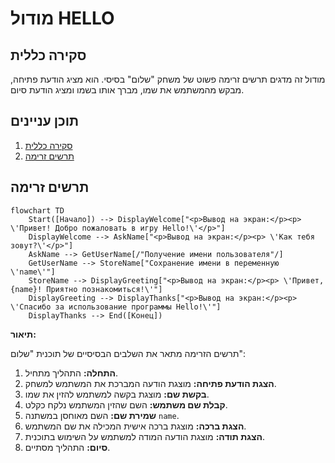 # מודול HELLO

## סקירה כללית

מודול זה מדגים תרשים זרימה פשוט של משחק "שלום" בסיסי. הוא מציג הודעת פתיחה, מבקש מהמשתמש את שמו, מברך אותו בשמו ומציג הודעת סיום.

## תוכן עניינים

1. [סקירה כללית](#סקירה-כללית)
2. [תרשים זרימה](#תרשים-זרימה)

## תרשים זרימה

```mermaid
flowchart TD
    Start([Начало]) --> DisplayWelcome["<p>Вывод на экран:</p><p> \'Привет! Добро пожаловать в игру Hello!\'</p>"]
    DisplayWelcome --> AskName["<p>Вывод на экран:</p><p> \'Как тебя зовут?\'</p>"]
    AskName --> GetUserName[/"Получение имени пользователя"/]
    GetUserName --> StoreName["Сохранение имени в переменную \'name\'"]
    StoreName --> DisplayGreeting["<p>Вывод на экран:</p><p> \'Привет, {name}! Приятно познакомиться!\'"]
    DisplayGreeting --> DisplayThanks["<p>Вывод на экран:</p><p> \'Спасибо за использование программы Hello!\'"]
    DisplayThanks --> End([Конец])
```

**תיאור:**

תרשים הזרימה מתאר את השלבים הבסיסיים של תוכנית "שלום":

1.  **התחלה:** התהליך מתחיל.
2.  **הצגת הודעת פתיחה:** מוצגת הודעה המברכת את המשתמש למשחק.
3.  **בקשת שם:** מוצגת בקשה למשתמש להזין את שמו.
4.  **קבלת שם משתמש:** השם שהזין המשתמש נלקח כקלט.
5.  **שמירת שם:** השם מאוחסן במשתנה `name`.
6.  **הצגת ברכה:** מוצגת ברכה אישית המכילה את שם המשתמש.
7.  **הצגת תודה:** מוצגת הודעה המודה למשתמש על השימוש בתוכנית.
8.  **סיום:** התהליך מסתיים.